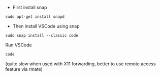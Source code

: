 * First install snap


```
sudo apt-get install snapd
```

* Then install VSCode using snap

```
sudo snap install --classic code
```

Run VSCode

```
code
```

(quite slow when used with X11 forwarding, better to use remote access feature via rmate)
